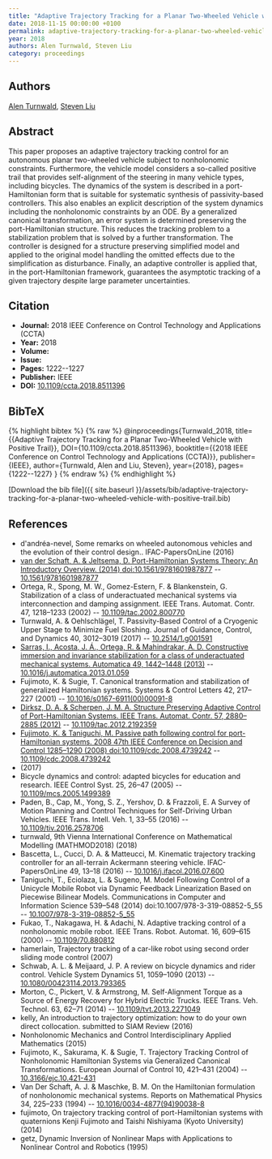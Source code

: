 ```yaml
---
title: "Adaptive Trajectory Tracking for a Planar Two-Wheeled Vehicle with Positive Trail"
date: 2018-11-15 00:00:00 +0100
permalink: adaptive-trajectory-tracking-for-a-planar-two-wheeled-vehicle-with-positive-trail
year: 2018
authors: Alen Turnwald, Steven Liu
category: proceedings
---
```

 
## Authors
[Alen Turnwald](authors/alen-turnwald), [Steven Liu](authors/steven-liu)
 
## Abstract
This paper proposes an adaptive trajectory tracking control for an autonomous planar two-wheeled vehicle subject to nonholonomic constraints. Furthermore, the vehicle model considers a so-called positive trail that provides self-alignment of the steering in many vehicle types, including bicycles. The dynamics of the system is described in a port-Hamiltonian form that is suitable for systematic synthesis of passivity-based controllers. This also enables an explicit description of the system dynamics including the nonholonomic constraints by an ODE. By a generalized canonical transformation, an error system is determined preserving the port-Hamiltonian structure. This reduces the tracking problem to a stabilization problem that is solved by a further transformation. The controller is designed for a structure preserving simplified model and applied to the original model handling the omitted effects due to the simplification as disturbance. Finally, an adaptive controller is applied that, in the port-Hamiltonian framework, guarantees the asymptotic tracking of a given trajectory despite large parameter uncertainties.
 
## Citation
- **Journal:** 2018 IEEE Conference on Control Technology and Applications (CCTA)
- **Year:** 2018
- **Volume:** 
- **Issue:** 
- **Pages:** 1222--1227
- **Publisher:** IEEE
- **DOI:** [10.1109/ccta.2018.8511396](https://doi.org/10.1109/ccta.2018.8511396)
 
## BibTeX
{% highlight bibtex %}
{% raw %}
@inproceedings{Turnwald_2018,
  title={{Adaptive Trajectory Tracking for a Planar Two-Wheeled Vehicle with Positive Trail}},
  DOI={10.1109/ccta.2018.8511396},
  booktitle={{2018 IEEE Conference on Control Technology and Applications (CCTA)}},
  publisher={IEEE},
  author={Turnwald, Alen and Liu, Steven},
  year={2018},
  pages={1222--1227}
}
{% endraw %}
{% endhighlight %}
 
[Download the bib file]({{ site.baseurl }}/assets/bib/adaptive-trajectory-tracking-for-a-planar-two-wheeled-vehicle-with-positive-trail.bib)
 
## References
- d'andréa-nevel, Some remarks on wheeled autonomous vehicles and the evolution of their control design.. IFAC-PapersOnLine (2016)
- [van der Schaft, A. & Jeltsema, D. Port-Hamiltonian Systems Theory: An Introductory Overview. (2014) doi:10.1561/9781601987877](port-hamiltonian-systems-theory-an-introductory-overview0) -- [10.1561/9781601987877](https://doi.org/10.1561/9781601987877)
- Ortega, R., Spong, M. W., Gomez-Estern, F. & Blankenstein, G. Stabilization of a class of underactuated mechanical systems via interconnection and damping assignment. IEEE Trans. Automat. Contr. 47, 1218–1233 (2002) -- [10.1109/tac.2002.800770](https://doi.org/10.1109/tac.2002.800770)
- Turnwald, A. & Oehlschlägel, T. Passivity-Based Control of a Cryogenic Upper Stage to Minimize Fuel Sloshing. Journal of Guidance, Control, and Dynamics 40, 3012–3019 (2017) -- [10.2514/1.g001591](https://doi.org/10.2514/1.g001591)
- [Sarras, I., Acosta, J. Á., Ortega, R. & Mahindrakar, A. D. Constructive immersion and invariance stabilization for a class of underactuated mechanical systems. Automatica 49, 1442–1448 (2013)](constructive-immersion-and-invariance-stabilization-for-a-class-of-underactuated-mechanical-systems) -- [10.1016/j.automatica.2013.01.059](https://doi.org/10.1016/j.automatica.2013.01.059)
- Fujimoto, K. & Sugie, T. Canonical transformation and stabilization of generalized Hamiltonian systems. Systems &amp; Control Letters 42, 217–227 (2001) -- [10.1016/s0167-6911(00)00091-8](https://doi.org/10.1016/s0167-6911(00)00091-8)
- [Dirksz, D. A. & Scherpen, J. M. A. Structure Preserving Adaptive Control of Port-Hamiltonian Systems. IEEE Trans. Automat. Contr. 57, 2880–2885 (2012)](structure-preserving-adaptive-control-of-port-hamiltonian-systems) -- [10.1109/tac.2012.2192359](https://doi.org/10.1109/tac.2012.2192359)
- [Fujimoto, K. & Taniguchi, M. Passive path following control for port-Hamiltonian systems. 2008 47th IEEE Conference on Decision and Control 1285–1290 (2008) doi:10.1109/cdc.2008.4739242](passive-path-following-control-for-port-hamiltonian-systems) -- [10.1109/cdc.2008.4739242](https://doi.org/10.1109/cdc.2008.4739242)
- (2017)
- Bicycle dynamics and control: adapted bicycles for education and research. IEEE Control Syst. 25, 26–47 (2005) -- [10.1109/mcs.2005.1499389](https://doi.org/10.1109/mcs.2005.1499389)
- Paden, B., Cap, M., Yong, S. Z., Yershov, D. & Frazzoli, E. A Survey of Motion Planning and Control Techniques for Self-Driving Urban Vehicles. IEEE Trans. Intell. Veh. 1, 33–55 (2016) -- [10.1109/tiv.2016.2578706](https://doi.org/10.1109/tiv.2016.2578706)
- turnwald, 9th Vienna International Conference on Mathematical Modelling (MATHMOD2018) (2018)
- Bascetta, L., Cucci, D. A. & Matteucci, M. Kinematic trajectory tracking controller for an all-terrain Ackermann steering vehicle. IFAC-PapersOnLine 49, 13–18 (2016) -- [10.1016/j.ifacol.2016.07.600](https://doi.org/10.1016/j.ifacol.2016.07.600)
- Taniguchi, T., Eciolaza, L. & Sugeno, M. Model Following Control of a Unicycle Mobile Robot via Dynamic Feedback Linearization Based on Piecewise Bilinear Models. Communications in Computer and Information Science 539–548 (2014) doi:10.1007/978-3-319-08852-5_55 -- [10.1007/978-3-319-08852-5_55](https://doi.org/10.1007/978-3-319-08852-5_55)
- Fukao, T., Nakagawa, H. & Adachi, N. Adaptive tracking control of a nonholonomic mobile robot. IEEE Trans. Robot. Automat. 16, 609–615 (2000) -- [10.1109/70.880812](https://doi.org/10.1109/70.880812)
- hamerlain, Trajectory tracking of a car-like robot using second order sliding mode control (2007)
- Schwab, A. L. & Meijaard, J. P. A review on bicycle dynamics and rider control. Vehicle System Dynamics 51, 1059–1090 (2013) -- [10.1080/00423114.2013.793365](https://doi.org/10.1080/00423114.2013.793365)
- Morton, C., Pickert, V. & Armstrong, M. Self-Alignment Torque as a Source of Energy Recovery for Hybrid Electric Trucks. IEEE Trans. Veh. Technol. 63, 62–71 (2014) -- [10.1109/tvt.2013.2271049](https://doi.org/10.1109/tvt.2013.2271049)
- kelly, An introduction to trajectory optimization: how to do your own direct collocation. submitted to SIAM Review (2016)
- Nonholonomic Mechanics and Control Interdisciplinary Applied Mathematics (2015)
- Fujimoto, K., Sakurama, K. & Sugie, T. Trajectory Tracking Control of Nonholonomic Hamiltonian Systems via Generalized Canonical Transformations. European Journal of Control 10, 421–431 (2004) -- [10.3166/ejc.10.421-431](https://doi.org/10.3166/ejc.10.421-431)
- Van Der Schaft, A. J. & Maschke, B. M. On the Hamiltonian formulation of nonholonomic mechanical systems. Reports on Mathematical Physics 34, 225–233 (1994) -- [10.1016/0034-4877(94)90038-8](https://doi.org/10.1016/0034-4877(94)90038-8)
- fujimoto, On trajectory tracking control of port-Hamiltonian systems with quaternions Kenji Fujimoto and Taishi Nishiyama (Kyoto University) (2014)
- getz, Dynamic Inversion of Nonlinear Maps with Applications to Nonlinear Control and Robotics (1995)

